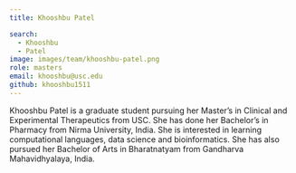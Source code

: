 ```yaml
---
title: Khooshbu Patel

search:
  - Khooshbu 
  - Patel
image: images/team/khooshbu-patel.png
role: masters
email: khooshbu@usc.edu
github: khooshbu1511
---
```


Khooshbu Patel is a graduate student pursuing her Master’s in Clinical and Experimental Therapeutics from USC. She has done her Bachelor’s in Pharmacy from Nirma University, India. She is interested in learning computational languages, data science and bioinformatics. She has also pursued her Bachelor of Arts in Bharatnatyam from Gandharva Mahavidhyalaya, India. 
